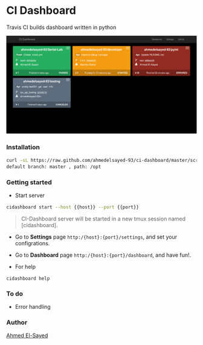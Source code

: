 # CI Dashboard
Travis CI builds dashboard written in python

![dashboard](/docs/dashboard.png)

### Installation
```bash
curl -sL https://raw.github.com/ahmedelsayed-93/ci-dashboard/master/scripts/install.sh | sudo bash -s {{branch}} {{path}}
default branch: master , path: /opt
```
### Getting started

- Start server
```bash
cidashboard start --host {{host}} --port {{port}}
```
> CI-Dashboard server will be started in a new tmux session named [cidashboard].
- Go to **Settings** page ```http:/{host}:{port}/settings```, and set your configrations.
- Go to **Dashboard** page ```http:/{host}:{port}/dashboard```, and have fun!. 

- For help 
```
cidashboard help 
```

### To do
- Error handling 

### Author
[Ahmed El-Sayed](mailto:ahmed.m.elsayed93@gmail.com)

